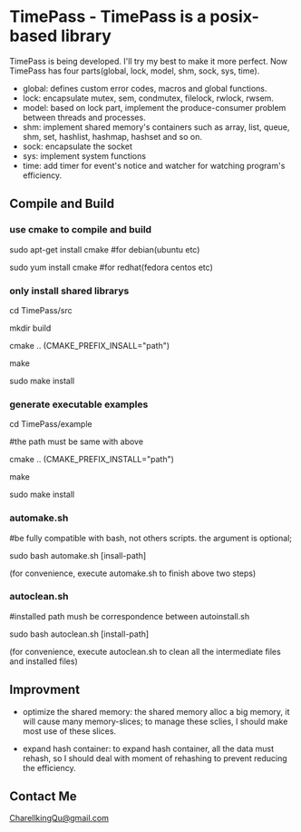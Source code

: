 TimePass - TimePass is a posix-based library
====================
TimePass is being developed. I'll try my best to make it more perfect. Now TimePass has four parts(global, lock, model,
shm, sock, sys, time).
 
 * global: defines custom error codes, macros and global functions.
 * lock: encapsulate mutex, sem, condmutex, filelock, rwlock, rwsem. 
 * model: based on lock part, implement the produce-consumer problem between threads and processes. 
 * shm: implement shared memory's containers such as array, list, queue, shm, set, hashlist, hashmap, hashset and so on.
 * sock: encapsulate the socket
 * sys:  implement system functions
 * time: add timer for event's notice and watcher for watching program's efficiency.
 
Compile and Build
--------------------
### use cmake to compile and build
sudo apt-get install cmake #for debian(ubuntu etc)

sudo yum install cmake     #for redhat(fedora centos etc)

### only install shared librarys
cd TimePass/src

mkdir build

cmake .. (CMAKE_PREFIX_INSALL="path")

make

sudo make install

### generate executable examples
cd TimePass/example

#the path must be same with above
 
cmake .. (CMAKE_PREFIX_INSTALL="path")

make

sudo make install

### automake.sh

#be fully compatible with bash, not others scripts. the argument is optional;

sudo bash automake.sh [insall-path]
 
(for convenience, execute automake.sh to finish above two steps)

### autoclean.sh

#installed path mush be correspondence between autoinstall.sh

sudo bash autoclean.sh [install-path]

(for convenience, execute autoclean.sh to clean all the intermediate files and installed files)

Improvment
--------------------
 * optimize the shared memory: the shared memory alloc a big memory, it will cause many memory-slices; to manage these
 sclies, I should make most use of these slices.
 
 * expand hash container: to expand hash container, all the data must rehash, so I should deal with moment of rehashing
   to prevent reducing the efficiency.   
    
Contact Me
-------------------
CharellkingQu@gmail.com
  
